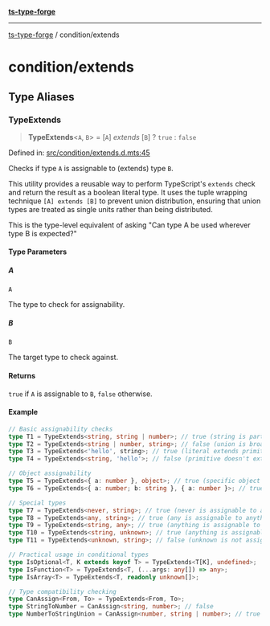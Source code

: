 [**ts-type-forge**](../README.md)

---

[ts-type-forge](../README.md) / condition/extends

# condition/extends

## Type Aliases

### TypeExtends

> **TypeExtends**\<`A`, `B`\> = \[`A`\] _extends_ \[`B`\] ? `true` : `false`

Defined in: [src/condition/extends.d.mts:45](https://github.com/noshiro-pf/ts-type-forge/blob/main/src/condition/extends.d.mts#L45)

Checks if type `A` is assignable to (extends) type `B`.

This utility provides a reusable way to perform TypeScript's `extends` check
and return the result as a boolean literal type. It uses the tuple wrapping
technique `[A] extends [B]` to prevent union distribution, ensuring that
union types are treated as single units rather than being distributed.

This is the type-level equivalent of asking "Can type A be used wherever type B is expected?"

#### Type Parameters

##### A

`A`

The type to check for assignability.

##### B

`B`

The target type to check against.

#### Returns

`true` if `A` is assignable to `B`, `false` otherwise.

#### Example

```ts
// Basic assignability checks
type T1 = TypeExtends<string, string | number>; // true (string is part of union)
type T2 = TypeExtends<string | number, string>; // false (union is broader than string)
type T3 = TypeExtends<'hello', string>; // true (literal extends primitive)
type T4 = TypeExtends<string, 'hello'>; // false (primitive doesn't extend literal)

// Object assignability
type T5 = TypeExtends<{ a: number }, object>; // true (specific object extends general object)
type T6 = TypeExtends<{ a: number; b: string }, { a: number }>; // true (extra properties allowed)

// Special types
type T7 = TypeExtends<never, string>; // true (never is assignable to anything)
type T8 = TypeExtends<any, string>; // true (any is assignable to anything)
type T9 = TypeExtends<string, any>; // true (anything is assignable to any)
type T10 = TypeExtends<string, unknown>; // true (anything is assignable to unknown)
type T11 = TypeExtends<unknown, string>; // false (unknown is not assignable to specific types)

// Practical usage in conditional types
type IsOptional<T, K extends keyof T> = TypeExtends<T[K], undefined>;
type IsFunction<T> = TypeExtends<T, (...args: any[]) => any>;
type IsArray<T> = TypeExtends<T, readonly unknown[]>;

// Type compatibility checking
type CanAssign<From, To> = TypeExtends<From, To>;
type StringToNumber = CanAssign<string, number>; // false
type NumberToStringUnion = CanAssign<number, string | number>; // true
```

